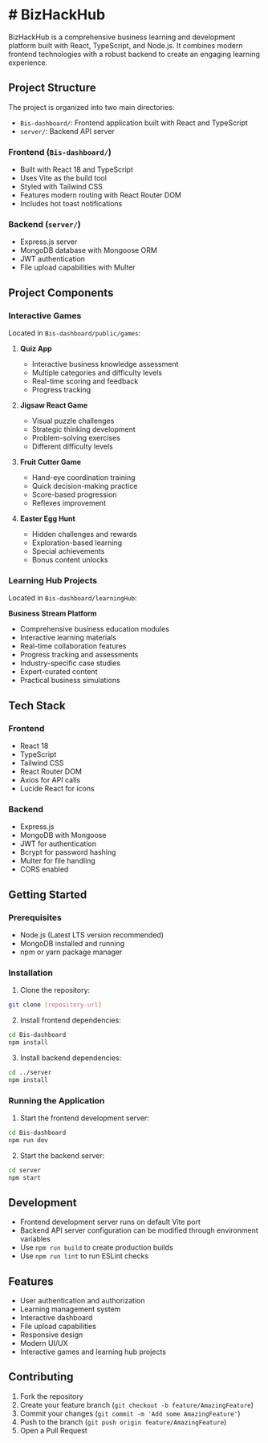# # BizHackHub

BizHackHub is a comprehensive business learning and development platform built with React, TypeScript, and Node.js. It combines modern frontend technologies with a robust backend to create an engaging learning experience.

## Project Structure

The project is organized into two main directories:

- `Bis-dashboard/`: Frontend application built with React and TypeScript
- `server/`: Backend API server

### Frontend (`Bis-dashboard/`)

- Built with React 18 and TypeScript
- Uses Vite as the build tool
- Styled with Tailwind CSS
- Features modern routing with React Router DOM
- Includes hot toast notifications

### Backend (`server/`)

- Express.js server
- MongoDB database with Mongoose ORM
- JWT authentication
- File upload capabilities with Multer

## Project Components

### Interactive Games
Located in `Bis-dashboard/public/games`:

1. **Quiz App**
   - Interactive business knowledge assessment
   - Multiple categories and difficulty levels
   - Real-time scoring and feedback
   - Progress tracking

2. **Jigsaw React Game**
   - Visual puzzle challenges
   - Strategic thinking development
   - Problem-solving exercises
   - Different difficulty levels

3. **Fruit Cutter Game**
   - Hand-eye coordination training
   - Quick decision-making practice
   - Score-based progression
   - Reflexes improvement

4. **Easter Egg Hunt**
   - Hidden challenges and rewards
   - Exploration-based learning
   - Special achievements
   - Bonus content unlocks

### Learning Hub Projects
Located in `Bis-dashboard/learningHub`:

**Business Stream Platform**
- Comprehensive business education modules
- Interactive learning materials
- Real-time collaboration features
- Progress tracking and assessments
- Industry-specific case studies
- Expert-curated content
- Practical business simulations

## Tech Stack

### Frontend
- React 18
- TypeScript
- Tailwind CSS
- React Router DOM
- Axios for API calls
- Lucide React for icons

### Backend
- Express.js
- MongoDB with Mongoose
- JWT for authentication
- Bcrypt for password hashing
- Multer for file handling
- CORS enabled

## Getting Started

### Prerequisites
- Node.js (Latest LTS version recommended)
- MongoDB installed and running
- npm or yarn package manager

### Installation

1. Clone the repository:
```bash
git clone [repository-url]
```

2. Install frontend dependencies:
```bash
cd Bis-dashboard
npm install
```

3. Install backend dependencies:
```bash
cd ../server
npm install
```

### Running the Application

1. Start the frontend development server:
```bash
cd Bis-dashboard
npm run dev
```

2. Start the backend server:
```bash
cd server
npm start
```

## Development

- Frontend development server runs on default Vite port
- Backend API server configuration can be modified through environment variables
- Use `npm run build` to create production builds
- Use `npm run lint` to run ESLint checks

## Features

- User authentication and authorization
- Learning management system
- Interactive dashboard
- File upload capabilities
- Responsive design
- Modern UI/UX
- Interactive games and learning hub projects

## Contributing

1. Fork the repository
2. Create your feature branch (`git checkout -b feature/AmazingFeature`)
3. Commit your changes (`git commit -m 'Add some AmazingFeature'`)
4. Push to the branch (`git push origin feature/AmazingFeature`)
5. Open a Pull Request
